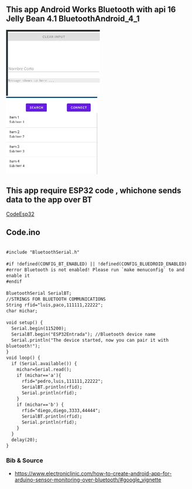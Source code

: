 ##  This app Android Works Bluetooth with api 16 Jelly Bean 4.1 BluetoothAndroid_4_1

![ima1](https://github.com/luisreylara/BluetoothAndroid_4_1/blob/main/doc/bt01.png)
![ima1](https://github.com/luisreylara/BluetoothAndroid_4_1/blob/main/doc/bt02.png)

## This app require ESP32 code , whichone sends data to the app over BT
[CodeEsp32](https://github.com/luisreylara/BluetoothAndroid_4_1/blob/main/doc/BT_Entrada.ino)

## Code.ino
```

#include "BluetoothSerial.h"

#if !defined(CONFIG_BT_ENABLED) || !defined(CONFIG_BLUEDROID_ENABLED)
#error Bluetooth is not enabled! Please run `make menuconfig` to and enable it
#endif

BluetoothSerial SerialBT;
//STRINGS FOR BLUETOOTH COMMUNICATIONS
String rfid="luis,paco,111111,22222";
char michar;

void setup() {
  Serial.begin(115200);
  SerialBT.begin("ESP32Entrada"); //Bluetooth device name
  Serial.println("The device started, now you can pair it with bluetooth!");
}
void loop() {
  if (Serial.available()) {
    michar=Serial.read();
    if (michar=='a'){
      rfid="pedro,luis,111111,22222";
      SerialBT.println(rfid);
      Serial.println(rfid);
    }
    if (michar=='b') {
      rfid="diego,diego,3333,44444";
      SerialBT.println(rfid);
      Serial.println(rfid);
    }
  }
  delay(20);
}
```


### Bib & Source
* https://www.electroniclinic.com/how-to-create-android-app-for-arduino-sensor-monitoring-over-bluetooth/#google_vignette



